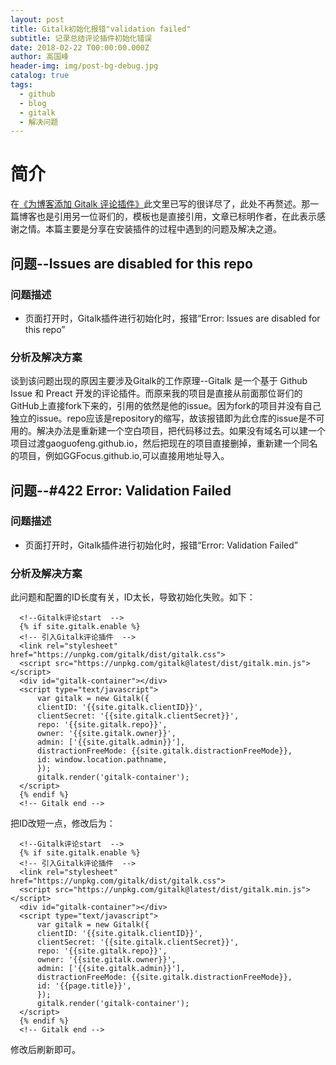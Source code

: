 ```yaml
---
layout: post
title: Gitalk初始化报错"validation failed"
subtitle: 记录总结评论插件初始化错误
date: 2018-02-22 T00:00:00.000Z
author: 高国峰
header-img: img/post-bg-debug.jpg
catalog: true
tags:
  - github
  - blog
  - gitalk
  - 解决问题
---
```


# 简介
在[《为博客添加 Gitalk 评论插件》](https://ggfocus.github.io/2017/12/19/%E4%B8%BA%E5%8D%9A%E5%AE%A2%E6%B7%BB%E5%8A%A0-Gitalk-%E8%AF%84%E8%AE%BA%E6%8F%92%E4%BB%B6/)此文里已写的很详尽了，此处不再赘述。那一篇博客也是引用另一位哥们的，模板也是直接引用，文章已标明作者，在此表示感谢之情。本篇主要是分享在安装插件的过程中遇到的问题及解决之道。

## 问题--Issues are disabled for this repo
### 问题描述
* 页面打开时，Gitalk插件进行初始化时，报错“Error: Issues are disabled for this repo”


### 分析及解决方案
谈到该问题出现的原因主要涉及Gitalk的工作原理--Gitalk 是一个基于 Github Issue 和 Preact 开发的评论插件。而原来我的项目是直接从前面那位哥们的GitHub上直接fork下来的，引用的依然是他的issue。因为fork的项目并没有自己独立的issue。repo应该是repository的缩写，故该报错即为此仓库的issue是不可用的。解决办法是重新建一个空白项目，把代码移过去。如果没有域名可以建一个项目过渡gaoguofeng.github.io，然后把现在的项目直接删掉，重新建一个同名的项目，例如GGFocus.github.io,可以直接用地址导入。

## 问题--#422 Error: Validation Failed
### 问题描述
* 页面打开时，Gitalk插件进行初始化时，报错“Error: Validation Failed”


### 分析及解决方案
此问题和配置的ID长度有关，ID太长，导致初始化失败。如下：

```
  <!--Gitalk评论start  -->
  {% if site.gitalk.enable %}
  <!-- 引入Gitalk评论插件  -->
  <link rel="stylesheet" href="https://unpkg.com/gitalk/dist/gitalk.css">
  <script src="https://unpkg.com/gitalk@latest/dist/gitalk.min.js"></script>
  <div id="gitalk-container"></div>
  <script type="text/javascript">
      var gitalk = new Gitalk({
      clientID: '{{site.gitalk.clientID}}',
      clientSecret: '{{site.gitalk.clientSecret}}',
      repo: '{{site.gitalk.repo}}',
      owner: '{{site.gitalk.owner}}',
      admin: ['{{site.gitalk.admin}}'],
      distractionFreeMode: {{site.gitalk.distractionFreeMode}},
      id: window.location.pathname,
      });
      gitalk.render('gitalk-container');
  </script>
  {% endif %}
  <!-- Gitalk end -->
```

把ID改短一点，修改后为：

```
  <!--Gitalk评论start  -->
  {% if site.gitalk.enable %}
  <!-- 引入Gitalk评论插件  -->
  <link rel="stylesheet" href="https://unpkg.com/gitalk/dist/gitalk.css">
  <script src="https://unpkg.com/gitalk@latest/dist/gitalk.min.js"></script>
  <div id="gitalk-container"></div>
  <script type="text/javascript">
      var gitalk = new Gitalk({
      clientID: '{{site.gitalk.clientID}}',
      clientSecret: '{{site.gitalk.clientSecret}}',
      repo: '{{site.gitalk.repo}}',
      owner: '{{site.gitalk.owner}}',
      admin: ['{{site.gitalk.admin}}'],
      distractionFreeMode: {{site.gitalk.distractionFreeMode}},
      id: '{{page.title}}',
      });
      gitalk.render('gitalk-container');
  </script>
  {% endif %}
  <!-- Gitalk end -->
```
修改后刷新即可。
